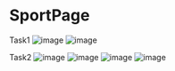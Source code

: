 # SportPage

Task1
![image](https://github.com/monicasree2421/SportPage/assets/116144161/9850aa39-0048-4c41-ae13-92ccfc0d7b17)
![image](https://github.com/monicasree2421/SportPage/assets/116144161/7f4cc20f-ba03-45c1-a263-45fe7aab1ab2)

Task2
![image](https://github.com/monicasree2421/SportPage/assets/116144161/57866925-377f-497f-bcae-b4fa25f1aeb0)
![image](https://github.com/monicasree2421/SportPage/assets/116144161/b1b35230-6f45-4bb5-993a-1b39a53f21bf)
![image](https://github.com/monicasree2421/SportPage/assets/116144161/f599df98-8edf-4295-bd10-991b1a462501)
![image](https://github.com/monicasree2421/SportPage/assets/116144161/43f6ea63-a2e0-4af9-94e2-4e4459e8d992)





